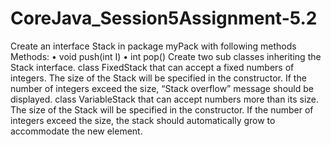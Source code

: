 # CoreJava_Session5Assignment-5.2
Create an interface Stack in package myPack with following methods Methods: • void push(int I) • int pop() Create two sub classes inheriting the Stack interface. class FixedStack that can accept a fixed numbers of integers. The size of the Stack will be specified in the constructor. If the number of integers exceed the size, “Stack overflow” message should be displayed. class VariableStack that can accept numbers more than its size. The size of the Stack will be specified in the constructor. If the number of integers exceed the size, the stack should automatically grow to accommodate the new element.
